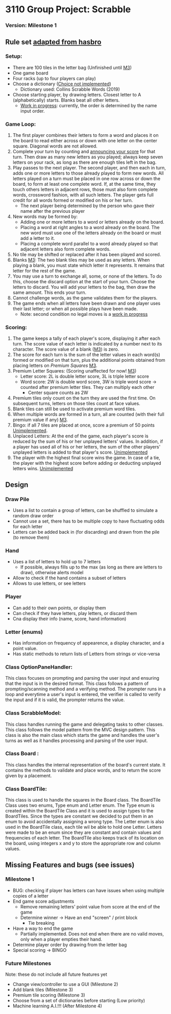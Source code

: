 # 3110 Group Project: Scrabble
### Version: Milestone 1

## Rule set [adapted from hasbro](https://scrabble.hasbro.com/en-us/rules)
### Setup:
- There are 100 tiles in the letter bag (Unfinished until [M3](#future-milestones))
- One game board
- Four racks (up to four players can play)
- Choose a dictionary ([Choice not implemented](#future-milestones))
  - Dictionary used: Collins Scrabble Words (2019)
- Choose starting player, by drawing letters. Closest letter to A (alphabetically) starts. Blanks beat all other letters.
    - [Work in progress](#milestone-1): currently, the order is determined by the name input order.
### Game Loop:
1. The first player combines their letters to form a word and 
places it on the board to read either across or down with one letter on the center square. 
Diagonal words are not allowed.
2. Complete your turn by counting and [announcing your score](#milestone-1) for that turn. 
Then draw as many new letters as you played; 
always keep seven letters on your rack, as long as there are enough tiles left in the bag.
3. Play passes to the next player. The second player, and then each in turn, 
adds one or more letters to those already played to form new words. 
All letters played on a turn must be placed in one row across or down the board, to form at least one complete word. 
If, at the same time, they touch others letters in adjacent rows, 
those must also form complete words, crossword fashion, with all such letters. 
The player gets full credit for all words formed or modified on his or her turn.
   - The next player being determined by the person who gave their name after the previous player
4. New words may be formed by:
   - Adding one or more letters to a word or letters already on the board.
   - Placing a word at right angles to a word already on the board. 
    The new word must use one of the letters already on the board or must add a letter to it.
   - Placing a complete word parallel to a word already played so that adjacent letters also form complete words. 
5. No tile may be shifted or replaced after it has been played and scored.
6. Blanks [M3](#future-milestones): The two blank tiles may be used as any letters. 
When playing a blank, you must state which letter it represents. It remains that letter for the rest of the game.
7. You may use a turn to exchange all, some, or none of the letters. 
To do this, choose the discard option at the start of your turn. Choose the letters to discard.
You will add your letters to the bag, then draw the same amount. This ends your turn.
8. Cannot challenge words, as the game validates them for the players.
9. The game ends when all letters have been drawn and one player uses their last letter;
or when all possible plays have been made.
   - Note: second condition no legal moves is a [work in progress](#milestone-1)

### Scoring:
1. The game keeps a tally of each player's score, displaying it after each turn. 
The score value of each letter is indicated by a number next to its character. 
The score value of a blank ([M3](#future-milestones)) is zero.
2. The score for each turn is the sum of the letter values in each word(s) formed or modified on that turn, 
plus the additional points obtained from placing letters on _Premium Squares_ [M3](#future-milestones).
3. Premium Letter Squares: (Scoring unaffected for now! [M3](#future-milestones))
   - Letter score: 2L is double letter score, 3L is triple letter score
   - Word score: 2W is double word score, 3W is triple word score -> counted after premium letter tiles. 
   They can multiply each other
      - Center square counts as 2W
4. Premium tiles only count on the turn they are used the first time. 
On subsequent turns, letters on those tiles count at face values.
5. Blank tiles can still be used to activate premium word tiles.
6. When multiple words are formed in a turn, all are counted 
(with their full premium value if any) [M3](#future-milestones).
7. Bingo: if all 7 tiles are placed at once, score a premium of 50 points [Unimplemented](#milestone-1).
8. Unplaced Letters: At the end of the game, each player's score is reduced by the sum of his or her unplayed letters' values. 
In addition, if a player has used all of his or her letters, 
the sum of the other players' unplayed letters is added to that player's score. [Unimplemented](#milestone-1)
9. The player with the highest final score wins the game. 
In case of a tie, the player with the highest score before adding or deducting unplayed letters wins. 
[Unimplemented](#milestone-1)

## Design
### Draw Pile
- Uses a list to contain a group of letters, can be shuffled to simulate a random draw order
- Cannot use a set, there has to be multiple copy to have fluctuating odds for each letter
- Letters can be added back in (for discarding) and drawn from the pile (to remove them)
### Hand
- Uses a list of letters to hold up to 7 letters
  - If possible, always fills up to the max (as long as there are letters to draw), otherwise alerts model
- Allow to check if the hand contains a subset of letters
- Allows to use letters, or see letters
### Player
- Can add to their own points, or display them
- Can check if they have letters, play letters, or discard them
- Cna display their info (name, score, hand information)
### Letter (enums)
- Has information on frequency of appearence, a display character, and a point value.
- Has static methods to return lists of Letters from strings or vice-versa
### Class OptionPaneHandler:
This class focuses on prompting and parsing the user input and ensuring that the input is in the desired format.
This class follows a pattern of prompting/scanning method and a verifying method. The prompter runs in a loop 
and everytime a user's input is entered, the verifier is called to verify the input and if it is valid,
the prompter returns the value.
### Class ScrabbleModel:
This class handles running the game and delegating tasks to other classes. This class follows the model pattern
from the MVC design pattern. This class is also the main class which starts the game and handles the user's turns as well as
it handles processing and parsing of the user input.  
### Class Board :
This class handles the internal representation of the board's current state. It contains the methods to validate and place words, and to return the score given by a placement.
### Class BoardTile:
This class is used to handle the squares in the Board class.
The BoardTile Class uses two enums, Type enum and Letter enum.
The Type enum is created within the BoardTile Class and it is used to assign types to the BoardTiles. Since the types are constant we decided to put them in an enum to avoid accidentally assigning a wrong type.
The Letter enum is also used in the BoardTile class, each tile wil be able to hold one Letter. Letters were made to be an enum since they are constant and contain values and frequencies of each letter.
The BoardTile also keeps track of its location on the board, using integers x and y to store the appropriate row and column values.

## Missing Features and bugs (see issues)
### Milestone 1
- BUG: checking if player has letters can have issues when using multiple copies of a letter
- End game score adjustments
  - Remove remaining letters' point value from score at the end of the game
  - Determine winner -> Have an end "screen" / print block
    - Tie breaking
- Have a way to end the game
    - Partially implemented. Does not end when there are no valid moves, only when a player empties their hand.
- Determine player order by drawing from the letter bag
- Special scoring -> BINGO
### Future Milestones 
Note: these do not include all future features yet
- Change view/controller to use a GUI (Milestone 2)
- Add blank tiles (Milestone 3)
- Premium tile scoring (Milestone 3)
- Choose from a set of dictionaries before starting (Low priority)
- Machine learning A.I.!!! (After Milestone 4)
